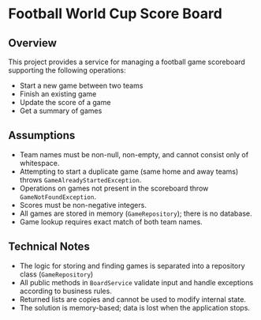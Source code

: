 # Football World Cup Score Board

## Overview

This project provides a service for managing a football game scoreboard supporting the following operations:
- Start a new game between two teams
- Finish an existing game
- Update the score of a game
- Get a summary of games
## Assumptions

- Team names must be non-null, non-empty, and cannot consist only of whitespace.
- Attempting to start a duplicate game (same home and away teams) throws `GameAlreadyStartedException`.
- Operations on games not present in the scoreboard throw `GameNotFoundException`.
- Scores must be non-negative integers.
- All games are stored in memory (`GameRepository`); there is no database.
- Game lookup requires exact match of both team names.

## Technical Notes

- The logic for storing and finding games is separated into a repository class (`GameRepository`)
- All public methods in `BoardService` validate input and handle exceptions according to business rules.
- Returned lists are copies and cannot be used to modify internal state.
- The solution is memory-based; data is lost when the application stops.

